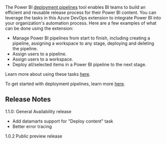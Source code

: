 The Power BI [deployment pipelines](https://docs.microsoft.com/power-bi/create-reports/deployment-pipelines-overview) tool enables BI teams to build an efficient and reusable release process for their Power BI content. You can leverage the tasks in this Azure DevOps extension to integrate Power BI into your organization's automation process. Here are a few examples of what can be done using the extension:
- Manage Power BI pipelines from start to finish, including creating a pipeline, assigning a workspace to any stage, deploying and deleting the pipeline.
- Assign users to a pipeline.
- Assign users to a workspace.
- Deploy all/selected items in a Power BI pipeline to the next stage.

Learn more about using these tasks [here](https://docs.microsoft.com/power-bi/create-reports/deployment-pipelines-automation#use-the-power-bi-automation-tool-extension).

To get started with deployment pipelines, learn more [here](https://docs.microsoft.com/power-bi/create-reports/deployment-pipelines-get-started).

## Release Notes
1.1.0: 
General Availability release
- Add datamarts support for "Deploy content" task
- Better error tracing

1.0.2 
Public preview release
